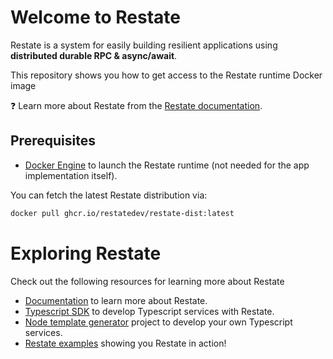 # Welcome to Restate

Restate is a system for easily building resilient applications using **distributed durable RPC & async/await**.

This repository shows you how to get access to the Restate runtime Docker image

❓ Learn more about Restate from the [Restate documentation](https://docs.restate.dev).

## Prerequisites
- [Docker Engine](https://docs.docker.com/engine/install/) to launch the Restate runtime (not needed for the app implementation itself).

You can fetch the latest Restate distribution via:

```bash
docker pull ghcr.io/restatedev/restate-dist:latest
```

# Exploring Restate

Check out the following resources for learning more about Restate

* [Documentation](https://docs.restate.dev) to learn more about Restate.
* [Typescript SDK](https://github.com/restatedev/sdk-typescript) to develop Typescript services with Restate.
* [Node template generator](https://github.com/restatedev/node-template-generator) project to develop your own Typescript services.
* [Restate examples](https://github.com/restatedev/examples) showing you Restate in action!
